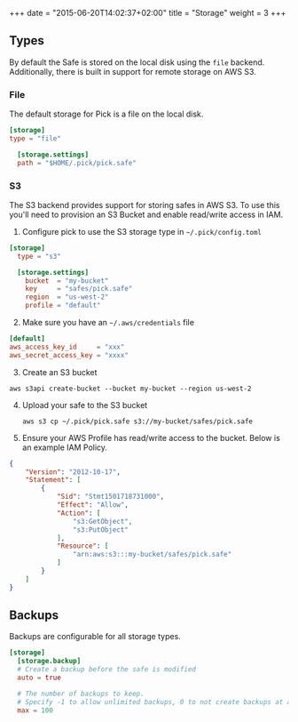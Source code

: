 +++
date = "2015-06-20T14:02:37+02:00"
title = "Storage"
weight = 3
+++


## Types
By default the Safe is stored on the local disk using the `file` backend. 
Additionally, there is built in support for remote storage on AWS S3. 

### File
The default storage for Pick is a file on the local disk.

```toml
[storage]
type = "file"

  [storage.settings]
  path = "$HOME/.pick/pick.safe"
```

### S3
The S3 backend provides support for storing safes in AWS S3. To use this you'll
need to provision an S3 Bucket and enable read/write access in IAM.

1. Configure pick to use the S3 storage type in `~/.pick/config.toml`
  ```toml
  [storage]
    type = "s3"
  
    [storage.settings]
      bucket  = "my-bucket"
      key     = "safes/pick.safe"
      region  = "us-west-2"
      profile = "default"
  ```
  
2. Make sure you have an `~/.aws/credentials` file
  ```toml
  [default]
  aws_access_key_id     = "xxx"
  aws_secret_access_key = "xxxx"
  ```
  
3. Create an S3 bucket
  ```
  aws s3api create-bucket --bucket my-bucket --region us-west-2
  ```
  
4. Upload your safe to the S3 bucket
   ```
   aws s3 cp ~/.pick/pick.safe s3://my-bucket/safes/pick.safe
   ```
   
5. Ensure your AWS Profile has read/write access to the bucket. Below is an
   example IAM Policy.
  ```json
  {
      "Version": "2012-10-17",
      "Statement": [
          {
              "Sid": "Stmt1501718731000",
              "Effect": "Allow",
              "Action": [
                  "s3:GetObject",
                  "s3:PutObject"
              ],
              "Resource": [
                  "arn:aws:s3:::my-bucket/safes/pick.safe"
              ]
          }
      ]
  }
  ```

## Backups
Backups are configurable for all storage types.

```toml
[storage]
  [storage.backup]
  # Create a backup before the safe is modified
  auto = true

  # The number of backups to keep.
  # Specify -1 to allow unlimited backups, 0 to not create backups at all.
  max = 100
```
